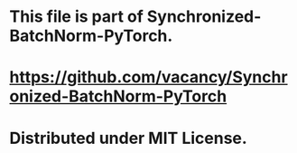 # This file is part of Synchronized-BatchNorm-PyTorch.
# https://github.com/vacancy/Synchronized-BatchNorm-PyTorch
# Distributed under MIT License.
